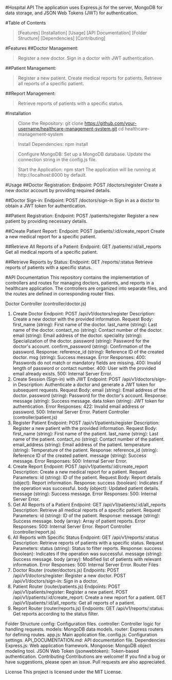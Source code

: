 #Hospital API
The application uses Express.js for the server, MongoDB for data storage, and JSON Web Tokens (JWT) for authentication.

#Table of Contents
>[Features]
>[Installation]
>[Usage]
>[API Documentation]
>[Folder Structure]
>[Dependencies]
>[Contributing]

#Features
##Doctor Management:
>Register a new doctor.
>Sign in a doctor with JWT authentication.

##Patient Management:
>Register a new patient.
>Create medical reports for patients.
>Retrieve all reports of a specific patient.

##Report Management:
>Retrieve reports of patients with a specific status.


#Installation
>Clone the Repository:
git clone https://github.com/your-username/healthcare-management-system.git
cd healthcare-management-system

>Install Dependencies:
npm install

>Configure MongoDB:
Set up a MongoDB database.
Update the connection string in the config.js file.

>Start the Application:
npm start
The application will be running at http://localhost:8000 by default.


#Usage
##Doctor Registration:
Endpoint: POST /doctors/register
Create a new doctor account by providing required details.

##Doctor Sign-in:
Endpoint: POST /doctors/sign-in
Sign in as a doctor to obtain a JWT token for authentication.

##Patient Registration:
Endpoint: POST /patients/register
Register a new patient by providing necessary details.

##Create Patient Report:
Endpoint: POST /patients/:id/create_report
Create a new medical report for a specific patient.

##Retrieve All Reports of a Patient:
Endpoint: GET /patients/:id/all_reports
Get all medical reports of a specific patient.

##Retrieve Reports by Status:
Endpoint: GET /reports/:status
Retrieve reports of patients with a specific status.

#API Documentation
This repository contains the implementation of controllers and routes for managing doctors, patients, and reports in a healthcare application. The controllers are organized into separate files, and the routes are defined in corresponding router files.

Doctor Controller (controller/doctor.js)
1. Create Doctor
Endpoint: POST /api/v1/doctors/register
Description: Create a new doctor with the provided information.
Request Body:
first_name (string): First name of the doctor.
last_name (string): Last name of the doctor.
contact_no (string): Contact number of the doctor.
email (string): Email address of the doctor.
speciality (string): Specialization of the doctor.
password (string): Password for the doctor's account.
confirm_password (string): Confirmation of the password.
Response:
reference_id (string): Reference ID of the created doctor.
msg (string): Success message.
Error Responses:
400: Passwords do not match or mandatory fields are missing.
400: Invalid length of password or contact number.
400: User with the provided email already exists.
500: Internal Server Error.
2. Create Session (Sign-in) with JWT
Endpoint: POST /api/v1/doctors/sign-in
Description: Authenticate a doctor and generate a JWT token for subsequent requests.
Request Body:
email (string): Email address of the doctor.
password (string): Password for the doctor's account.
Response:
message (string): Success message.
data.token (string): JWT token for authentication.
Error Responses:
422: Invalid email address or password.
500: Internal Server Error.
Patient Controller (controller/patient.js)
1. Register Patient
Endpoint: POST /api/v1/patients/register
Description: Register a new patient with the provided information.
Request Body:
first_name (string): First name of the patient.
last_name (string): Last name of the patient.
contact_no (string): Contact number of the patient.
email_address (string): Email address of the patient.
temperature (string): Temperature of the patient.
Response:
reference_id (string): Reference ID of the created patient.
message (string): Success message.
Error Responses:
500: Internal Server Error.
2. Create Report
Endpoint: POST /api/v1/patients/:id/create_report
Description: Create a new medical report for a patient.
Request Parameters:
id (string): ID of the patient.
Request Body:
Report details (object): Report information.
Response:
success (boolean): Indicates if the operation was successful.
body (object): Updated patient details.
message (string): Success message.
Error Responses:
500: Internal Server Error.
3. Get All Reports of a Patient
Endpoint: GET /api/v1/patients/:id/all_reports
Description: Retrieve all medical reports of a specific patient.
Request Parameters:
id (string): ID of the patient.
Response:
message (string): Success message.
body (array): Array of patient reports.
Error Responses:
500: Internal Server Error.
Report Controller (controller/report.js)
1. All Reports with Specific Status
Endpoint: GET /api/v1/reports/:status
Description: Retrieve reports of patients with a specific status.
Request Parameters:
status (string): Status to filter reports.
Response:
success (boolean): Indicates if the operation was successful.
message (string): Success message.
body (array): Modified list of patients with relevant information.
Error Responses:
500: Internal Server Error.
Router Files
1. Doctor Router (router/doctors.js)
Endpoints:
POST /api/v1/doctors/register: Register a new doctor.
POST /api/v1/doctors/sign-in: Sign in a doctor.
2. Patient Router (router/patients.js)
Endpoints:
POST /api/v1/patients/register: Register a new patient.
POST /api/v1/patients/:id/create_report: Create a new report for a patient.
GET /api/v1/patients/:id/all_reports: Get all reports of a patient.
3. Report Router (router/reports.js)
Endpoints:
GET /api/v1/reports/:status: Get reports according to the status filter.



Folder Structure
config: Configuration files.
controller: Controller logic for handling requests.
models: MongoDB data models.
router: Express routers for defining routes.
app.js: Main application file.
config.js: Configuration settings.
API_DOCUMENTATION.md: API documentation file.
Dependencies
Express.js: Web application framework.
Mongoose: MongoDB object modeling tool.
JSON Web Token (jsonwebtoken): Token-based authentication.
Contributing
Contributions are welcome! If you find a bug or have suggestions, please open an issue. Pull requests are also appreciated.

License
This project is licensed under the MIT License.
